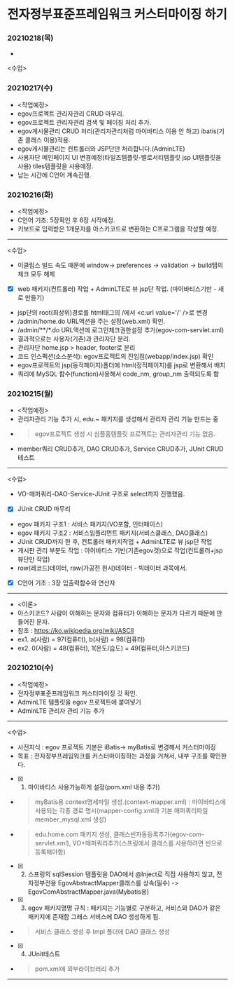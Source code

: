 # 전자정부표준프레임워크 커스터마이징 하기
### 20210218(목)
-
<수업>


### 20210217(수)
- <작업예정>
- egov프로젝트 관리자관리 CRUD 마무리.
- egov프로젝트 관리자관리 검색 및 페이징 처리 추가.
- egov게시물관리 CRUD 처리(관리자관리처럼 마이바티스 이용 안 하고) ibatis(기존 클래스 이용)적용.
- egov게시물관리는 컨트롤러와 JSP단만 처리합니다.(AdminLTE)
- 사용자단 메인페이지 UI 변경예정(타일즈템플릿-벨로서티템플릿 jsp UI템플릿을 사용) tiles템플릿을 사용예정.
- 남는 시간에 C언어 계속진행. 

### 20210216(화)
- <작업에정>
- C언어 기초: 5장확인 후 6장 시작예정.
- 키보드로 입력받은 1개문자를 아스키코드로 변환하는 C프로그램을 작성할 예정.
----------------------------------------------------------------

<수업>
- 이클립스 빌드 속도 때문에 window-> preferences -> validation -> build탭의 체크 모두 해제
- [X] web 패키지(컨트롤러) 작업 + AdminLTE로 뷰 jsp단 작업. (마이바티스기반 - 새로 만들기)
- jsp단의 root(최상위)경로를 html태그의 /에서 <c:url value='/' />로 변경
- /admin/home.do URL액션을 주는 설정(web.xml) 확인.
- /admin/**/*.do URL액션에 로그인체크권한설정 추가(egov-com-servlet.xml)
- 결과적으로는 사용자(기존)과 관리자단 분리.
- 관리자단 home.jsp > header, footer로 분리
- 코드 인스펙션(소스분석): egov프로젝트의 진입점(webapp/index.jsp) 확인
- egov프로젝트의 jsp(동적페이지)폴더에 html(정적페이지)를 jsp로 변환해서 배치
- 쿼리에 MySQL 함수(function)사용해서 code_nm, group_nm 출력되도록 함
 

### 20210215(월) 
- <작업예정>
- 관리자관리 기능 추가 시, edu.~ 패키지를 생성해서 관리자 관리 기능 만드는 중
- > egov프로젝트 생성 시 심플홈템플릿 프로젝트는 관리자관리 기능 없음.
- member쿼리 CRUD추가, DAO CRUD추가, Service CRUD추가, JUnit CRUD테스트

----------------------------------------------------------------

<수업>
- VO-매퍼쿼리-DAO-Service-JUnit 구조로 select까지 진행했음.
- [X] JUnit CRUD 마무리
- egov 패키지 구조1 : 서비스 패키지(VO포함, 인터페이스)
- egov 패키지 구조2 : 서비스임플리먼트 패키지(서비스클래스, DAO클래스)
- JUnit CRUD까지 한 후, 컨트롤러 패키지작업 + AdminLTE로 뷰 jsp단 작업
- 게시판 관리 부분도 작업 : 아이바티스 기반(기존egov것)으로 작업(컨트롤러+jsp뷰단만 작업)
- row(레코드)데이터, raw(가공전 원시)데이터 - 빅데이터 과목에서.
- [X] C언어 기초 : 3장 입출력함수와 연산자

----------------------------------------------------------------

- <이론>
- 아스키코드? 사람이 이해하는 문자와 컴퓨터가 이해하는 문자가 다르기 때문에 만들어진 문자.
- 참조 : https://ko.wikipedia.org/wiki/ASCII
- ex1. a(사람) = 97(컴퓨터), b(사람) = 98(컴퓨터)
- ex2. 0(사람) = 48(컴퓨터), 1(온도/습도) = 49(컴퓨터,아스키코드)

### 20210210(수) 

- <작업예정>
- 전자정부표준프레임워크 커스터마이징 깃 확인.
- AdminLTE 템플릿을 egov 프로젝트에 붙여넣기
- AdminLTE 관리자 관리 기능 추가

----------------------------------------------------------------

<수업>
- 사전지식 : egov 프로젝트 기본은 iBatis-> myBatis로 변경해서 커스터마이징
- 목표 : 전자정부프레임워크를 커스터마이징하는 과정을 거쳐서, 내부 구조를 확인한다.
- [X] 1. 마이바티스 사용가능하게 설정(pom.xml 내용 추가)
- > myBatis용 context명세파일 생성.(context-mapper.xml) : 마이바티스에 사용되는 각종 경로 명시(mapper-config.xml과 기본 매퍼쿼리파일 member_mysql.xml 생성)
- > edu.home.com 패키지 생성, 클래스빈자동등록추가(egov-com-servlet.xml), VO+매퍼쿼리추가(스프링에서 클래스를 사용하려면 빈으로 등록해야함)
- [X] 2. 스프링의 sqlSession 템플릿을 DAO에서 @Inject로 직접 사용하지 않고, 전자정부전용 EgovAbstractMapper클래스를 상속(필수) -> EgovComAbstractMapper.java(Mybatis용)
- [X] 3. egov 패키지명명 규칙 : 패키지는 기능별로 구분하고, 서비스와 DAO가 같은 패키지에 존재함 그래스 서비스에 DAO 생성하게 됨.
- > 서비스 클래스 생성 후 Impl 폴더에 DAO 클래스 생성 
- [X] 4. JUnit테스트
- > pom.xml에 외부라이브러리 추가

-----------------------------------------------------------------